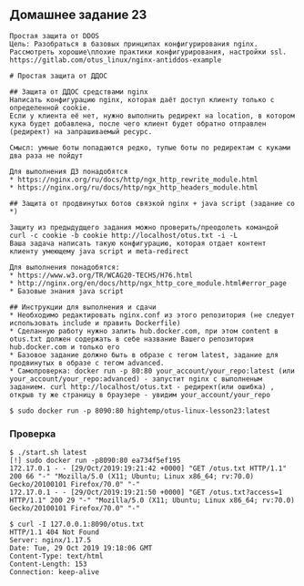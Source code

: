 ## Домашнее задание 23

    Простая защита от DDOS
    Цель: Разобраться в базовых принципах конфигурирования nginx. Рассмотреть хорошие\плохие практики конфигурирования, настройки ssl.
    https://gitlab.com/otus_linux/nginx-antiddos-example

    # Простая защита от ДДОС

    ## Защита от ДДОС средствами nginx
    Написать конфигурацию nginx, которая даёт доступ клиенту только с определенной cookie.
    Если у клиента её нет, нужно выполнить редирект на location, в котором кука будет добавлена, после чего клиент будет обратно отправлен (редирект) на запрашиваемый ресурс.

    Смысл: умные боты попадаются редко, тупые боты по редиректам с куками два раза не пойдут

    Для выполнения ДЗ понадобятся
    * https://nginx.org/ru/docs/http/ngx_http_rewrite_module.html
    * https://nginx.org/ru/docs/http/ngx_http_headers_module.html

    ## Защита от продвинутых ботов связкой nginx + java script (задание со *)

    Защиту из предыдудщего задания можно проверить/преодолеть командой curl -c cookie -b cookie http://localhost/otus.txt -i -L
    Ваша задача написать такую конфигурацию, которая отдает контент клиенту умеющему java script и meta-redirect

    Для выполнения понадобятся:
    * https://www.w3.org/TR/WCAG20-TECHS/H76.html
    * http://nginx.org/en/docs/http/ngx_http_core_module.html#error_page
    * Базовые знания java script 

    ## Инструкции для выполнения и сдачи
    * Необходимо редактировать nginx.conf из этого репозитория (не следует использовать include и править Dockerfile)
    * Cделанную работу нужно залить hub.docker.com, при этом content в otus.txt должен содержать в себе название Вашего репозитория hub.docker.com и только его
    * Базовое задание должно быть в образе с тегом latest, задание для продвинутых в образе с тегом advanced.
    * Самопроверка: docker run -p 80:80 your_account/your_repo:latest (или your_account/your_repo:advanced) - запустит nginx c выполненым заданием. сurl http://localhost/otus.txt - редирект(или ошибка) , открыв ту же страницу в браузере - увидим your_account/your_repo

```console
$ sudo docker run -p 8090:80 hightemp/otus-linux-lesson23:latest
```
### Проверка

```console
$ ./start.sh latest
[!] sudo docker run -p8090:80 ea734f5ef195
172.17.0.1 - - [29/Oct/2019:19:21:42 +0000] "GET /otus.txt HTTP/1.1" 200 66 "-" "Mozilla/5.0 (X11; Ubuntu; Linux x86_64; rv:70.0) Gecko/20100101 Firefox/70.0" "-"
172.17.0.1 - - [29/Oct/2019:19:21:50 +0000] "GET /otus.txt?access=1 HTTP/1.1" 200 29 "-" "Mozilla/5.0 (X11; Ubuntu; Linux x86_64; rv:70.0) Gecko/20100101 Firefox/70.0" "-"
```

```console
$ curl -I 127.0.0.1:8090/otus.txt
HTTP/1.1 404 Not Found
Server: nginx/1.17.5
Date: Tue, 29 Oct 2019 19:18:06 GMT
Content-Type: text/html
Content-Length: 153
Connection: keep-alive
```
